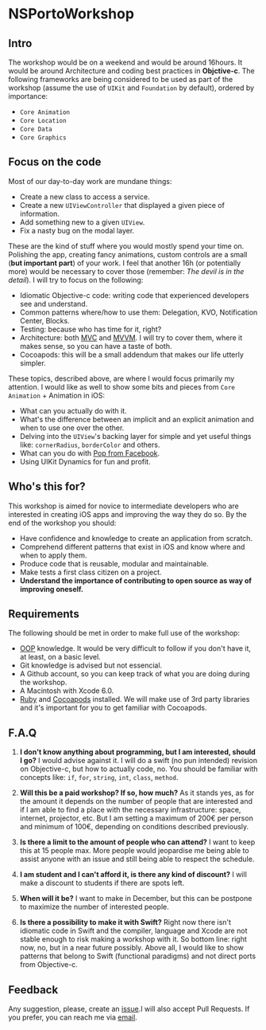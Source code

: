 # NSPortoWorkshop

## Intro

The workshop would be on a weekend and would be around 16hours. It would be around Architecture and coding best practices in **Objctive-c**. The following frameworks are being considered to be used as part of the workshop (assume the use of `UIKit` and `Foundation` by default), ordered by importance:

* `Core Animation`
* `Core Location`
* `Core Data`
* `Core Graphics`

## Focus on the code

Most of our day-to-day work are mundane things: 

* Create a new class to access a service.
* Create a new `UIViewController` that displayed a given piece of information.
* Add something new to a given `UIView`.
* Fix a nasty bug on the modal layer.

These are the kind of stuff where you would mostly spend your time on. Polishing the app, creating fancy animations, custom controls are a small (**but important part**) of your work. I feel that another 16h (or potentially more) would be necessary to cover those (remember: *The devil is in the detail*). I will try to focus on the following:

* Idiomatic Objective-c code: writing code that experienced developers see and understand.
* Common patterns where/how to use them: Delegation, KVO, Notification Center, Blocks.
* Testing: because who has time for it, right?
* Architecture: both [MVC](http://en.wikipedia.org/wiki/Model%E2%80%93view%E2%80%93controller) and [MVVM](). I will try to cover them, where it makes sense, so you can have a taste of both.
* Cocoapods: this will be a small addendum that makes our life utterly simpler.

These topics, described above, are where I would focus primarily my attention. I would like as well to show some bits and pieces from `Core Animation` + Animation in iOS:

* What can you actually do with it.
* What's the difference between an implicit and an explicit animation and when to use one over the other.
* Delving into the `UIView`'s backing layer for simple and yet useful things like: `cornerRadius`, `borderColor` and others.
* What can you do with [Pop from Facebook](https://github.com/facebook/pop).
* Using UIKit Dynamics for fun and profit.


## Who's this for?

This workshop is aimed for novice to intermediate developers who are interested in creating iOS apps and improving the way they do so. By the end of the workshop you should:

* Have confidence and knowledge to create an application from scratch.
* Comprehend different patterns that exist in iOS and know where and when to apply them.
* Produce code that is reusable, modular and maintainable.
* Make tests a first class citizen on a project.
* **Understand the importance of contributing to open source as way of improving oneself.**

## Requirements

The following should be met in order to make full use of the workshop:

* [OOP](http://en.wikipedia.org/wiki/Object-oriented_programming) knowledge. It would be very difficult to follow if you don't have it, at least, on a basic level.
* Git knowledge is advised but not essencial. 
* A Github account, so you can keep track of what you are doing during the workshop.
* A Macintosh with Xcode 6.0. 
* [Ruby](http://blog.zerosharp.com/installing-ruby-with-homebrew-and-rbenv-on-mac-os-x-mountain-lion/) and [Cocoapods](http://guides.cocoapods.org/using/getting-started.html) installed. We will make use of 3rd party libraries and it's important for you to get familiar with Cocoapods.

## F.A.Q

1. **I don't know anything about programming, but I am interested, should I go?**
I would advise against it. I will do a swift (no pun intended) revision on Objective-c, but how to actually code, no. You should be familiar with concepts like: `if`, `for`, `string`, `int`, `class`, `method`.

2. **Will this be a paid workshop? If so, how much?**
As it stands yes, as for the amount it depends on the number of people that are interested and if I am able to find a place with the necessary infrastructure: space, internet, projector, etc. But I am setting a maximum of 200€ per person and minimum of 100€, depending on conditions described previously. 

3. **Is there a limit to the amount of people who can attend?**
I want to keep this at 15 people max. More people would jeopardise me being able to assist anyone with an issue and still being able to respect the schedule.

4. **I am student and I can't afford it, is there any kind of discount?**
I will make a discount to students if there are spots left.

5. **When will it be?**
I want to make in December, but this can be postpone to maximize the number of interested people.

6. **Is there a possibility to make it with Swift?**
Right now there isn't idiomatic code in Swift and the compiler, language and Xcode are not stable enough to risk making a workshop with it. So bottom line: right now, no, but in a near future possibly. Above all, I would like to show patterns that belong to Swift (functional paradigms) and not direct ports from Objective-c.

## Feedback

Any suggestion, please, create an [issue](https://github.com/RuiAAPeres/NSPortoWorkshop/issues/new).I will also accept Pull Requests. If you prefer, you can reach me via [email](mailto:rui.a.peres@gmail.com).
